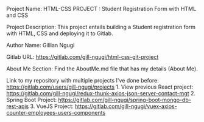 Project Name: HTML-CSS PROJECT : Student Registration Form with HTML and CSS

Project Description: This project entails building a Student registration form with HTML, CSS and deploying it to Gitlab.

Author Name: Gillian Ngugi

Gitlab URL: https://gitlab.com/gill-ngugi/html-css-git-project

About Me Section: Find the AboutMe.md file that has my details (About Me).

Link to my repository with multiple projects I've done before: https://gitlab.com/users/gill-ngugi/projects
    1. View previous React project: https://gitlab.com/gill-ngugi/redux-thunk-axios-json-server-contact-mgt
    2. Spring Boot Project: https://gitlab.com/gill-ngugi/spring-boot-mongo-db-rest-apis
    3. VueJS Project: https://gitlab.com/gill-ngugi/vuex-axios-counter-employees-users-components